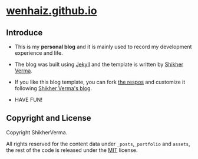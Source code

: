 # [wenhaiz.github.io](https://wenhaiz.github.io/) 

## Introduce

- This is my **personal blog** and it is mainly used to record my development experience and life.

- The blog was built using [Jekyll](http://jekyllcn.com/) and the template is written by [Shikher Verma](https://github.com/ShikherVerma/).

- If you like this blog template, you can fork [the respos](https://github.com/ShikherVerma/Shikherverma.github.io) and customize it following [Shikher Verma's blog](http://shikherverma.com/blog/Yet-Another-Jekyll-Blog).  

- HAVE FUN!
 
## Copyright and License
Copyright ShikherVerma.  

All rights reserved for the content data under `_posts`,`_portfolio` and `assets`, the rest of the code is released under the [MIT](https://github.com/ShikherVerma/shikherverma.github.io/blob/gh-pages/LICENSE) license.
